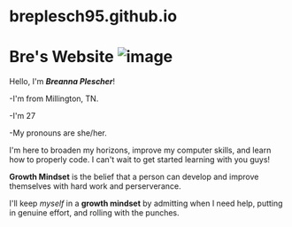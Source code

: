 # breplesch95.github.io

# Bre's Website ![image](https://user-images.githubusercontent.com/123974055/215583382-abdc5eb7-a1e0-4ed7-aa27-2077e2c8cfe0.png)


Hello, I'm ***Breanna Plescher***!

-I'm from Millington, TN. 

-I'm 27

-My pronouns are she/her.

I'm here to broaden my horizons, improve my computer skills, and learn how to properly code. I can't wait to get started learning with you guys!

**Growth Mindset** is the belief that a person can develop and improve themselves with hard work and perserverance.

I'll keep *myself* in a **growth mindset** by admitting when I need help, putting in genuine effort, 
and rolling with the punches.
